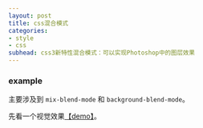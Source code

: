 ```yaml
---
layout: post
title: css混合模式
categories:
- style
- css
subhead: css3新特性混合模式：可以实现Photoshop中的图层效果
---
```


### example
主要涉及到 `mix-blend-mode` 和 `background-blend-mode`。

先看一个视觉效果[【demo】](https://codepen.io/giana/full/PqVbRr/)。
<!--break-->